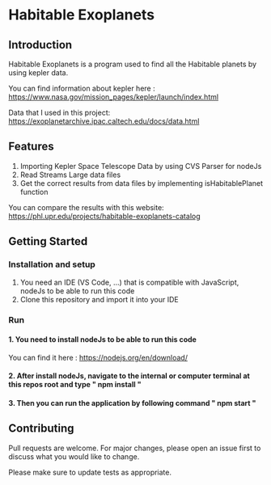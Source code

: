 # Habitable Exoplanets

## Introduction

Habitable Exoplanets is a program used to find all the Habitable planets by using kepler data.

You can find information about kepler here : https://www.nasa.gov/mission_pages/kepler/launch/index.html

Data that I used in this project: https://exoplanetarchive.ipac.caltech.edu/docs/data.html

## Features

1. Importing Kepler Space Telescope Data by using CVS Parser for nodeJs
2. Read Streams Large data files
3. Get the correct results from data files by implementing isHabitablePlanet function

You can compare the results with this website: https://phl.upr.edu/projects/habitable-exoplanets-catalog

## Getting Started

### Installation and setup

1. You need an IDE (VS Code, ...) that is compatible with JavaScript, nodeJs to be able to run this code
2. Clone this repository and import it into your IDE

### Run

#### 1. You need to install nodeJs to be able to run this code

You can find it here : https://nodejs.org/en/download/

#### 2. After install nodeJs, navigate to the internal or computer terminal at this repos root and type " npm install "

#### 3. Then you can run the application by following command " npm start "

## Contributing

Pull requests are welcome. For major changes, please open an issue first to discuss what you would like to change.

Please make sure to update tests as appropriate.
